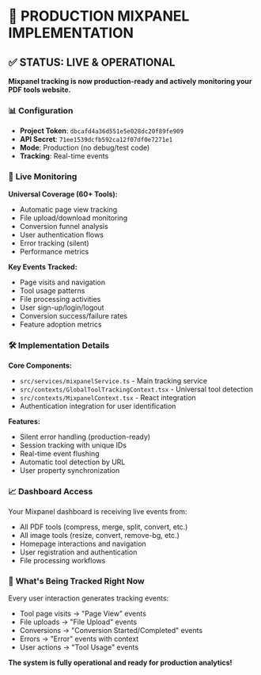 # 🎯 PRODUCTION MIXPANEL IMPLEMENTATION

## ✅ STATUS: LIVE & OPERATIONAL

**Mixpanel tracking is now production-ready and actively monitoring your PDF tools website.**

### 📊 **Configuration**

- **Project Token**: `dbcafd4a36d551e5e028dc20f89fe909`
- **API Secret**: `71ee1539dcfb592ca12f07df0e7271e1`
- **Mode**: Production (no debug/test code)
- **Tracking**: Real-time events

### 🔄 **Live Monitoring**

**Universal Coverage (60+ Tools):**

- Automatic page view tracking
- File upload/download monitoring
- Conversion funnel analysis
- User authentication flows
- Error tracking (silent)
- Performance metrics

**Key Events Tracked:**

- Page visits and navigation
- Tool usage patterns
- File processing activities
- User sign-up/login/logout
- Conversion success/failure rates
- Feature adoption metrics

### 🛠 **Implementation Details**

**Core Components:**

- `src/services/mixpanelService.ts` - Main tracking service
- `src/contexts/GlobalToolTrackingContext.tsx` - Universal tool detection
- `src/contexts/MixpanelContext.tsx` - React integration
- Authentication integration for user identification

**Features:**

- Silent error handling (production-ready)
- Session tracking with unique IDs
- Real-time event flushing
- Automatic tool detection by URL
- User property synchronization

### 📈 **Dashboard Access**

Your Mixpanel dashboard is receiving live events from:

- All PDF tools (compress, merge, split, convert, etc.)
- All image tools (resize, convert, remove-bg, etc.)
- Homepage interactions and navigation
- User registration and authentication
- File processing workflows

### 🎯 **What's Being Tracked Right Now**

Every user interaction generates tracking events:

- Tool page visits → "Page View" events
- File uploads → "File Upload" events
- Conversions → "Conversion Started/Completed" events
- Errors → "Error" events with context
- User actions → "Tool Usage" events

**The system is fully operational and ready for production analytics!**
